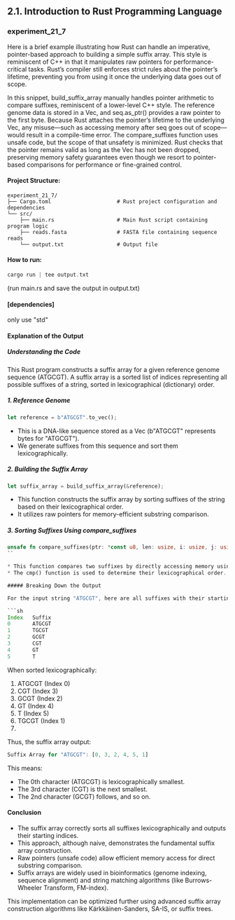 ## 2.1. Introduction to Rust Programming Language

### experiment_21_7

Here is a brief example illustrating how Rust can handle an imperative, pointer-based approach to building a simple suffix array. This style is reminiscent of C++ in that it manipulates raw pointers for performance-critical tasks. Rust’s compiler still enforces strict rules about the pointer’s lifetime, preventing you from using it once the underlying data goes out of scope.

In this snippet, build_suffix_array manually handles pointer arithmetic to compare suffixes, reminiscent of a lower-level C++ style. The reference genome data is stored in a Vec, and seq.as_ptr() provides a raw pointer to the first byte. Because Rust attaches the pointer’s lifetime to the underlying Vec, any misuse—such as accessing memory after seq goes out of scope—would result in a compile-time error. The compare_suffixes function uses unsafe code, but the scope of that unsafety is minimized. Rust checks that the pointer remains valid as long as the Vec has not been dropped, preserving memory safety guarantees even though we resort to pointer-based comparisons for performance or fine-grained control.

#### Project Structure:

```plaintext
experiment_21_7/
├── Cargo.toml                     # Rust project configuration and dependencies
└── src/
    ├── main.rs                    # Main Rust script containing program logic
    ├── reads.fasta                # FASTA file containing sequence reads
    └── output.txt                 # Output file
```

#### How to run:

```rust
cargo run | tee output.txt
```

(run main.rs and save the output in output.txt)
  
#### [dependencies]

only use "std"

#### Explanation of the Output

##### Understanding the Code
This Rust program constructs a suffix array for a given reference genome sequence (ATGCGT). A suffix array is a sorted list of indices representing all possible suffixes of a string, sorted in lexicographical (dictionary) order.

##### 1. Reference Genome

```rust
let reference = b"ATGCGT".to_vec();
```

* This is a DNA-like sequence stored as a Vec<u8> (b"ATGCGT" represents bytes for "ATGCGT").
* We generate suffixes from this sequence and sort them lexicographically.

##### 2. Building the Suffix Array

```rust
let suffix_array = build_suffix_array(&reference);
```

* This function constructs the suffix array by sorting suffixes of the string based on their lexicographical order.
* It utilizes raw pointers for memory-efficient substring comparison.

##### 3. Sorting Suffixes Using compare_suffixes

```rust
unsafe fn compare_suffixes(ptr: *const u8, len: usize, i: usize, j: usize) -> Ordering
``

* This function compares two suffixes by directly accessing memory using raw pointers.
* The cmp() function is used to determine their lexicographical order.

##### Breaking Down the Output

For the input string "ATGCGT", here are all suffixes with their starting positions:

```sh
Index	Suffix
0	    ATGCGT
1	    TGCGT
2	    GCGT
3	    CGT
4	    GT
5	    T
```

When sorted lexicographically:

1. ATGCGT (Index 0)
2. CGT (Index 3)
3. GCGT (Index 2)
4. GT (Index 4)
5. T (Index 5)
6. TGCGT (Index 1)
7. 
Thus, the suffix array output:

```rust
Suffix Array for "ATGCGT": [0, 3, 2, 4, 5, 1]
```

This means:
* The 0th character (ATGCGT) is lexicographically smallest.
* The 3rd character (CGT) is the next smallest.
* The 2nd character (GCGT) follows, and so on.
  
#### Conclusion
* The suffix array correctly sorts all suffixes lexicographically and outputs their starting indices.
* This approach, although naive, demonstrates the fundamental suffix array construction.
* Raw pointers (unsafe code) allow efficient memory access for direct substring comparison.
* Suffix arrays are widely used in bioinformatics (genome indexing, sequence alignment) and string matching algorithms (like Burrows-Wheeler Transform, FM-index).

This implementation can be optimized further using advanced suffix array construction algorithms like Kärkkäinen-Sanders, SA-IS, or suffix trees.










